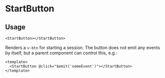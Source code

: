 # StartButton

## Usage

```vue
<StartButton></StartButton>
```

Renders a `v-btn` for starting a session. The button does not emit any events by itself, but a parent component can control this, e.g.:

```vue
<template>
  <StartButton @click="$emit('someEvent')"></StartButton>
</template>
```
